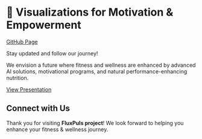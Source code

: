 
# 🌟 Visualizations for Motivation & Empowerment

[GitHub Page](https://fluxpuls.github.io/)


Stay updated and follow our journey!

We envision a future where fitness and wellness are enhanced by advanced AI solutions, motivational programs, and natural performance-enhancing nutrition. 

 [View Presentation](https://docs.google.com/presentation/d/e/2PACX-1vS9Ofmrl0hkXY-40a5BNP7JWoIH92Hj9Vvy6mD8DTxR5G8joKthhSszouJmrAEDaZIQs-gefQQuLe2w/pub?start=true&loop=true&delayms=10000)


## Connect with Us
Thank you for visiting **FluxPuls  project**! We look forward to helping you enhance your fitness & wellness journey.
